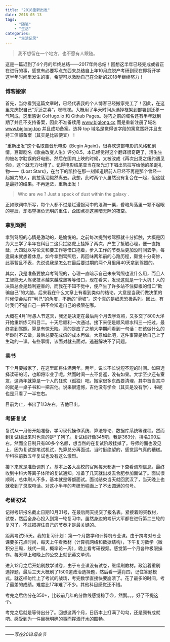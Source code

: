 ```yaml
---
title: "2018重新出发"
date: 2018-05-13
tags:
    - "随笔"
    - "生活"
categories:
    - "生活记录"
---
```


> 我不想留在一个地方，也不愿有人跟随。


这是一篇迟到了4个月的年终总结——2017年终总结！回想这半年已经完成或者正在进行的事，感觉有必要写点东西来总结自上年10月底脱产考研到现在即将开学这半年时间里发生的事，希望可以激励自己在全新的2018年继续努力！
<!--more-->

### 博客搬家
首先，当你看到这篇文章时，已经代表我的个人博客已经搬家完工了！因此，在这里先庆祝自己“乔迁之喜“，嘿嘿嘿。大概用了半天时间从选择框架到部署到迁移一气呵成，这里感谢 GoHugo.io 和 Github Pages。碰巧之前的域名还有半年就到期了并且不支持备案，因此不准备续用 www.biglong.cc 而是重新注册了域名 www.biglong.top 并且成功备案。选择 top 域名是觉得该字段的寓意蛮好并且支持工信部备案（其实是比较便宜）！

”重新出发“这个名取自音乐电影《Begin Again》，很喜欢这部电影的风格和剧情，豆瓣剧名《歌曲改变人生》评分8.5，本已经觉得这个翻译很奇葩了，活生生的被名字耽误的好电影。然后在国内上映的时候，又被改成《再次出发之纽约遇见你》，这个就无力吐槽了。记得电影结尾亚当在聚光灯下唱出凯拉写给他的圣诞礼物——《Lost Stars》，在台下的凯拉在那一刻知道眼前人已经不再是那个曾经一起努力的人，凯拉落泪毅然离去。我想，此时两个人虽然没有复合在一起，但这就是最好的结果。不再迷茫，重新出发！

> Who are we ? Just a speck of dust within the galaxy .

正如歌词中所写，每个人都不过是烂漫银河中的沧海一粟，昏暗角落里一颗不起眼的星辰，却渴望担负光明的重任，企图点亮这黑暗无际的夜空。

### 拿到驾照
拿到驾照的心情是激动的，是愉悦的。之前每次提到考驾照就十分抵触，大概是因为大三学了半年在科目二这只拦路虎上挂掉了两次，产生了抵触心理，便一直拖延，大四就以写论文和要工作等借口拖着，步入工作的节奏后更加没时间去学，每逢周末就想着休息。如今拿到驾照后，再回味两年前的心路历程，颇觉十分奇妙，此事暂且不表，先说说我是怎么在最后要过期的两个月里用40天拿到驾照的。

其实，我是准备要放弃考驾照的，心理一直暗示自己未来驾照也没什么用，而且人工智能无人驾驶技术越来越成熟等等借口，现在看来，发现这就是一个大坑！人的决策总会是趋利避害的，而我在不知不觉中，便产生了许多站不住脚根的借口“欺骗自己”的大脑。后来我在什么文章上有看到类似的结论。大意是当我们做决策的时候便会站在“利己”的角度，不断的“滑坡”。这个真的是细思恐极系列。因此，有时我们不逼自己一把不会知道自己的极限在哪。

大概在4月1号愚人节这天，我还是决定在最后两个月去学驾照，又多交了800大洋开始重新练习科目二。十天后顺利一次通过。接下来便是顺风顺水科三一把过，最终拿到驾照。算是有惊无险。真的是应了之前大学期间看到一句话：在该做什么的年龄时不去做，最后总要花成倍的成本再做。大意如此吧，这件事算是给自己上了生动的一课。有些事情，该面对就去面对。逃避解决不了问题。

### 卖书
下个月要搬家了，在这里即将住满两年。两年，说长不长说短不短的时间。如果选择读研的话，也即将毕业了呢。然而时间一去不复返，没有如果。大学至少还有室友，这两年就算是一个人的狂欢（孤独）吧。搬家很多东西要清理，其中首当其冲的就是一桌子书和一把吉他。说来很遗憾，吉他没有学会（其实是没有学），书呢也是只看了一半左右。

目前为止，书出了1/3左右，吉他已出。

### 考研复试
复试从一月份开始准备，学习现代操作系统、算法导论、数据库系统等课程。然而到复试线出来时也真的是*了狗了。复试线好像345吧，我是363分，排名200左右。然而全日制只有80多个名额，想当然的在复试阶段挂掉了。导师的面也没见上，因为复试是笔试机试，先算总分再面试。当时挺绝望的，感觉运气真的糟糕。华科往前数五年复试也没有这么激烈。

接下来就是准备调剂了。基本上各大高校的官网每天都逛一下查看调剂信息。最终收到中科大等离子体所的复试通知。准备了几天就出发去合肥参加面试了。面试很顺利，总体刷人不多，基本就是等额面试。面试结束当天就回武汉了，当天晚上也就收到了录取电话。对这小半年的考研历程画上了不太圆满的句号。

### 考研初试
记得考研报名截止日期10月31号，在最后两天提交了报名表。紧接着购买教材，试卷，然后全身心投入到第一轮复习中。虽然身边的考研大军都在进行第二三轮的复习了，不过把握住自己的节奏才是最关键的。

距离考试55天。我的复习计划：第一个月数学和计算机专业课。由于跨考对专业课要多花点时间，每天上午看教材（计算机网络和数据结构），下午复习数学（微积分三周，线代一周，概率论一周），晚上看考研视频。感觉第一个月各种极限操作。每天早上和晚上的公交上就记英文单词。

进入12月之后开始刷数学试卷，由于专业课没有试卷，继续刷教材。政治着重刷选择题，最后三天大概刷了1500道政治选择题，然后看一遍肖四，记住答题模式。就这样匆忙上了考试的战场，考完数学直接快要崩溃了。花了最多的时间，考了最差的成绩。难度比17年难了不少。其他科目感觉还不错。

考完之后估分在350+，比较前几年的分数线感觉稳了😢，然鹅。。。好了不提这个。

考完之后就是等待出分了。回想这两个月，日历本上打满了勾勾，还是颇有成就吧。感受到为一件目标明确的事而挥洒汗水的酣畅。

---

*——写在2018母亲节*
